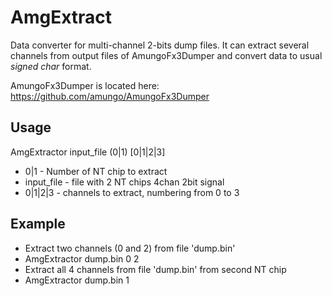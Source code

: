 # AmgExtract
Data converter for multi-channel 2-bits dump files.
It can extract several channels from output files of AmungoFx3Dumper
and convert data to usual _signed char_ format.

AmungoFx3Dumper is located here: https://github.com/amungo/AmungoFx3Dumper

## Usage

AmgExtractor input_file (0|1)  [0|1|2|3]
* 0|1 - Number of NT chip to extract
* input_file - file with 2 NT chips 4chan 2bit signal
* 0|1|2|3    - channels to extract, numbering from 0 to 3

## Example

* Extract two channels (0 and 2) from file 'dump.bin'
 * AmgExtractor dump.bin 0 2
* Extract all 4 channels from file 'dump.bin' from second NT chip
 * AmgExtractor dump.bin 1
